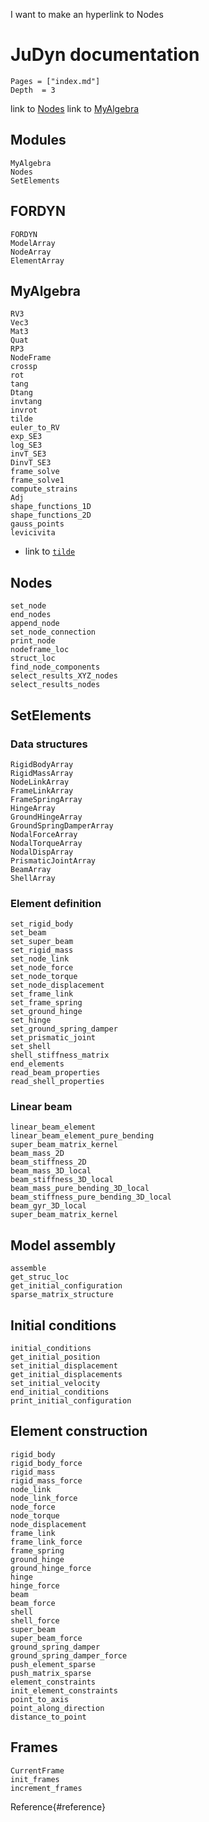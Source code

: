 I want to make an hyperlink to Nodes

# JuDyn documentation

```@contents
Pages = ["index.md"]
Depth  = 3
```

link to [Nodes](@ref)
link to [MyAlgebra](@ref)

## Modules

```@docs
MyAlgebra
Nodes
SetElements
```

## FORDYN

```@docs
FORDYN
ModelArray
NodeArray
ElementArray
```

## MyAlgebra

```@docs
RV3
Vec3
Mat3
Quat
RP3
NodeFrame
crossp
rot
tang
Dtang
invtang
invrot
tilde
euler_to_RV
exp_SE3
log_SE3
invT_SE3
DinvT_SE3
frame_solve
frame_solve1
compute_strains
Adj
shape_functions_1D
shape_functions_2D
gauss_points
levicivita
```

- link to [`tilde`](@ref)

## Nodes

```@docs
set_node
end_nodes
append_node
set_node_connection
print_node
nodeframe_loc
struct_loc
find_node_components
select_results_XYZ_nodes
select_results_nodes
```

## SetElements

### Data structures

```@docs
RigidBodyArray
RigidMassArray
NodeLinkArray
FrameLinkArray
FrameSpringArray
HingeArray
GroundHingeArray
GroundSpringDamperArray
NodalForceArray
NodalTorqueArray
NodalDispArray
PrismaticJointArray
BeamArray
ShellArray
```

### Element definition

```@docs
set_rigid_body
set_beam
set_super_beam
set_rigid_mass
set_node_link
set_node_force
set_node_torque
set_node_displacement
set_frame_link
set_frame_spring
set_ground_hinge
set_hinge
set_ground_spring_damper
set_prismatic_joint
set_shell
shell_stiffness_matrix
end_elements
read_beam_properties
read_shell_properties
```

### Linear beam

```@docs
linear_beam_element
linear_beam_element_pure_bending
super_beam_matrix_kernel
beam_mass_2D
beam_stiffness_2D
beam_mass_3D_local
beam_stiffness_3D_local
beam_mass_pure_bending_3D_local
beam_stiffness_pure_bending_3D_local
beam_gyr_3D_local
super_beam_matrix_kernel
```

## Model assembly

```@docs
assemble
get_struc_loc
get_initial_configuration
sparse_matrix_structure
```

## Initial conditions

```@docs
initial_conditions
get_initial_position
set_initial_displacement
get_initial_displacements
set_initial_velocity
end_initial_conditions
print_initial_configuration
```

## Element construction

```@docs
rigid_body
rigid_body_force
rigid_mass
rigid_mass_force
node_link
node_link_force
node_force
node_torque
node_displacement
frame_link 
frame_link_force
frame_spring
ground_hinge
ground_hinge_force
hinge
hinge_force
beam
beam_force
shell
shell_force
super_beam
super_beam_force
ground_spring_damper
ground_spring_damper_force
push_element_sparse
push_matrix_sparse
element_constraints
init_element_constraints
point_to_axis
point_along_direction
distance_to_point
```

## Frames

```@docs
CurrentFrame
init_frames
increment_frames
```




Reference{#reference}